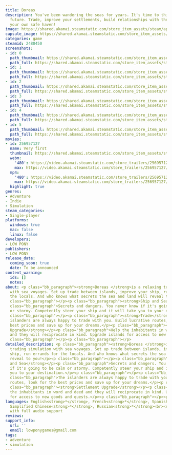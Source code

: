 ```yaml
---
title: Boreas
description: You've been wandering the seas for years. It's time to think about the
  future. Trade, improve your settlements, build relationships with the locals. Build
  your own safe haven!
image: https://shared.akamai.steamstatic.com/store_item_assets/steam/apps/2488450/header.jpg?t=1727435313
capsule_image: https://shared.akamai.steamstatic.com/store_item_assets/steam/apps/2488450/capsule_231x87.jpg?t=1727435313
categories: game
steamid: 2488450
screenshots:
- id: 0
  path_thumbnail: https://shared.akamai.steamstatic.com/store_item_assets/steam/apps/2488450/ss_9f2aff7320e4de2208a43e831bae6934fe0fe3e3.600x338.jpg?t=1727435313
  path_full: https://shared.akamai.steamstatic.com/store_item_assets/steam/apps/2488450/ss_9f2aff7320e4de2208a43e831bae6934fe0fe3e3.1920x1080.jpg?t=1727435313
- id: 1
  path_thumbnail: https://shared.akamai.steamstatic.com/store_item_assets/steam/apps/2488450/ss_9a5f3cf995090b10922104e2e06d8c3d2d01acd5.600x338.jpg?t=1727435313
  path_full: https://shared.akamai.steamstatic.com/store_item_assets/steam/apps/2488450/ss_9a5f3cf995090b10922104e2e06d8c3d2d01acd5.1920x1080.jpg?t=1727435313
- id: 2
  path_thumbnail: https://shared.akamai.steamstatic.com/store_item_assets/steam/apps/2488450/ss_b321444355a7302897ce91260562adeabf63324e.600x338.jpg?t=1727435313
  path_full: https://shared.akamai.steamstatic.com/store_item_assets/steam/apps/2488450/ss_b321444355a7302897ce91260562adeabf63324e.1920x1080.jpg?t=1727435313
- id: 3
  path_thumbnail: https://shared.akamai.steamstatic.com/store_item_assets/steam/apps/2488450/ss_d5d7566cfbb3313efb986edd3b7da54f093ecddd.600x338.jpg?t=1727435313
  path_full: https://shared.akamai.steamstatic.com/store_item_assets/steam/apps/2488450/ss_d5d7566cfbb3313efb986edd3b7da54f093ecddd.1920x1080.jpg?t=1727435313
- id: 4
  path_thumbnail: https://shared.akamai.steamstatic.com/store_item_assets/steam/apps/2488450/ss_f060813492f5ab17cde86e747155b20b53a044e3.600x338.jpg?t=1727435313
  path_full: https://shared.akamai.steamstatic.com/store_item_assets/steam/apps/2488450/ss_f060813492f5ab17cde86e747155b20b53a044e3.1920x1080.jpg?t=1727435313
- id: 5
  path_thumbnail: https://shared.akamai.steamstatic.com/store_item_assets/steam/apps/2488450/ss_92bd11dba8b4ccefc25258e2d4b99d299781e84c.600x338.jpg?t=1727435313
  path_full: https://shared.akamai.steamstatic.com/store_item_assets/steam/apps/2488450/ss_92bd11dba8b4ccefc25258e2d4b99d299781e84c.1920x1080.jpg?t=1727435313
movies:
- id: 256957127
  name: Very first
  thumbnail: https://shared.akamai.steamstatic.com/store_item_assets/steam/apps/256957127/movie.293x165.jpg?t=1688800407
  webm:
    '480': https://video.akamai.steamstatic.com/store_trailers/256957127/movie480_vp9.webm?t=1688800407
    max: https://video.akamai.steamstatic.com/store_trailers/256957127/movie_max_vp9.webm?t=1688800407
  mp4:
    '480': https://video.akamai.steamstatic.com/store_trailers/256957127/movie480.mp4?t=1688800407
    max: https://video.akamai.steamstatic.com/store_trailers/256957127/movie_max.mp4?t=1688800407
  highlight: true
genres:
- Adventure
- Indie
- Simulation
steam_categories:
- Single-player
platforms:
  windows: true
  mac: false
  linux: false
developers:
- LOW PONY
publishers:
- LOW PONY
release_date:
  coming_soon: true
  date: To be announced
content_warning:
  ids: []
  notes:
about: <p class="bb_paragraph"><strong>Boreas </strong>is a relaxing trading simulation
  with sea voyages. Set up trade between islands, improve your ship, run errands for
  the locals. And who knows what secrets the sea and land will reveal to you!</p><p
  class="bb_paragraph"></p><p class="bb_paragraph"><strong>Ship and Sea</strong></p><p
  class="bb_paragraph">Secrets and dangers. You never know if it's going to be calm
  or stormy. Competently steer your ship and it will take you to your destination.</p><p
  class="bb_paragraph"></p><p class="bb_paragraph"><strong>Trade</strong></p><p class="bb_paragraph">The
  islanders are always happy to trade with you. Build lucrative routes, look for the
  best prices and save up for your dreams.</p><p class="bb_paragraph"></p><p class="bb_paragraph"><strong>Settlement
  Upgrade</strong></p><p class="bb_paragraph">Help the inhabitants in word and deed
  and they will reciprocate in kind. Upgrade islands for access to new goods and quests.</p><p
  class="bb_paragraph"></p><p class="bb_paragraph"></p>
detailed_description: <p class="bb_paragraph"><strong>Boreas </strong>is a relaxing
  trading simulation with sea voyages. Set up trade between islands, improve your
  ship, run errands for the locals. And who knows what secrets the sea and land will
  reveal to you!</p><p class="bb_paragraph"></p><p class="bb_paragraph"><strong>Ship
  and Sea</strong></p><p class="bb_paragraph">Secrets and dangers. You never know
  if it's going to be calm or stormy. Competently steer your ship and it will take
  you to your destination.</p><p class="bb_paragraph"></p><p class="bb_paragraph"><strong>Trade</strong></p><p
  class="bb_paragraph">The islanders are always happy to trade with you. Build lucrative
  routes, look for the best prices and save up for your dreams.</p><p class="bb_paragraph"></p><p
  class="bb_paragraph"><strong>Settlement Upgrade</strong></p><p class="bb_paragraph">Help
  the inhabitants in word and deed and they will reciprocate in kind. Upgrade islands
  for access to new goods and quests.</p><p class="bb_paragraph"></p><p class="bb_paragraph"></p>
languages: English<strong>*</strong>, French<strong>*</strong>, Spanish - Spain<strong>*</strong>,
  Simplified Chinese<strong>*</strong>, Russian<strong>*</strong><br><strong>*</strong>languages
  with full audio support
reviews:
support_info:
  url: ''
  email: lowponygames@gmail.com
tags:
- adventure
- simulation
---
```

